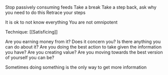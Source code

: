 Stop passively consuming feeds
Take a break
Take a step back, ask why you need to do this
Retrace your steps

It is ok to not know everything
You are not omnipotent

Technique: [[Satisficing]]

Are you earning money from it?
Does it concern you?
Is there anything you can do about it?
Are you doing the best action to take given the information you have?
Are you creating value?
Are you moving towards the best version of yourself you can be?

Sometimes doing something is the only way to get more information

